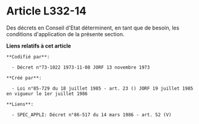 # Article L332-14

Des décrets en Conseil d'Etat déterminent, en tant que de besoin, les conditions d'application de la présente section.

**Liens relatifs à cet article**

	**Codifié par**:

	  - Décret n°73-1022 1973-11-08 JORF 13 novembre 1973

	**Créé par**:

	  - Loi n°85-729 du 18 juillet 1985 - art. 23 () JORF 19 juillet 1985 en vigueur le 1er juillet 1986

	**Liens**:

	  - SPEC_APPLI: Décret n°86-517 du 14 mars 1986 - art. 52 (V)
